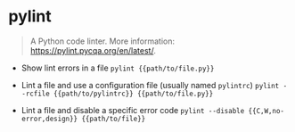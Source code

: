 # pylint
> A Python code linter.
> More information: <https://pylint.pycqa.org/en/latest/>.

- Show lint errors in a file
`pylint {{path/to/file.py}}`

- Lint a file and use a configuration file (usually named `pylintrc`)
`pylint --rcfile {{path/to/pylintrc}} {{path/to/file.py}}`

- Lint a file and disable a specific error code
`pylint --disable {{C,W,no-error,design}} {{path/to/file}}`
